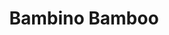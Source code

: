 ---
title: "Bambino Bamboo"
type: "thumb"
weight: 1
draft: false
url_sml: "/images/design/Bambino_design.jpg"
url_lge: "/images/design/Bambino_design_lrg.jpg"
---